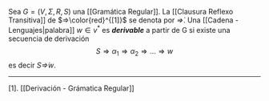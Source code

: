 Sea  $G=(V,Σ,R,S)$ una [[Gramática Regular]].
La [[Clausura Reflexo Transitiva]] de $⇒\color{red}^{[1]}$ se denota por $\dot⇒$. Una [[Cadena - Lenguajes|palabra]] $w∈v^*$ es ***derivable*** a partir de G si existe una secuencia de derivación $$S⇒α_1⇒α_2⇒...⇒w$$es decir $S\dot⇒w$.
****
[1]. [[Derivación - Grámatica Regular]] 